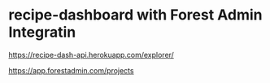 # recipe-dashboard with Forest Admin Integratin

https://recipe-dash-api.herokuapp.com/explorer/

https://app.forestadmin.com/projects

